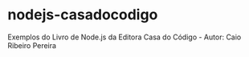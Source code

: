 # nodejs-casadocodigo
Exemplos do Livro de Node.js da Editora Casa do Código - Autor: Caio Ribeiro Pereira
